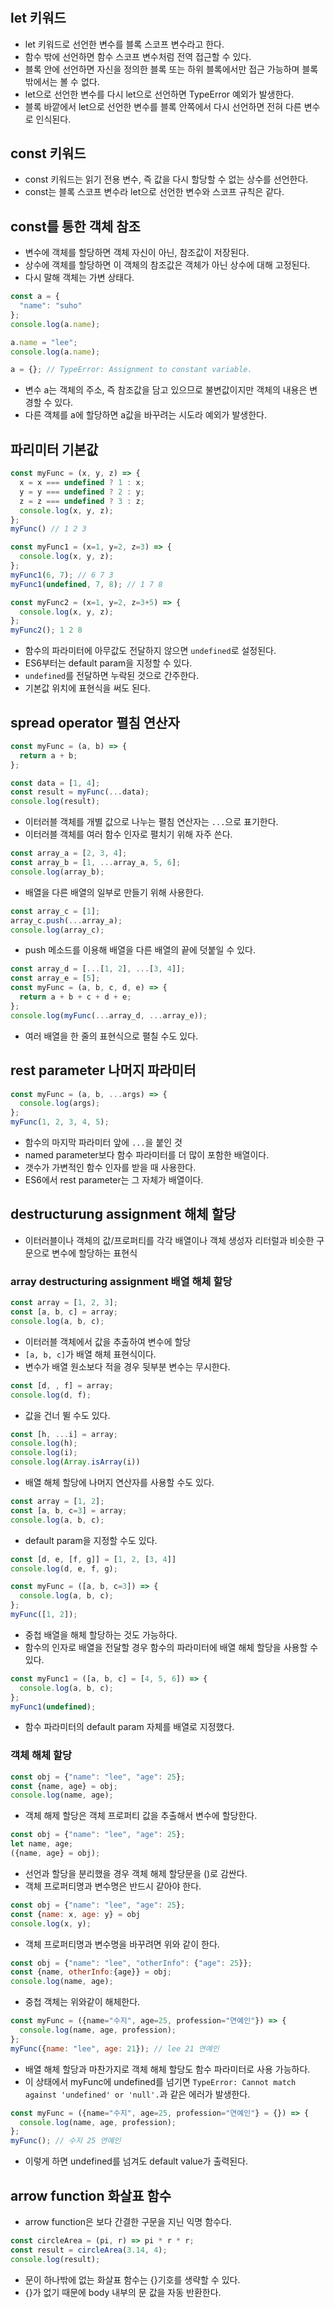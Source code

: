 #

## let 키워드
* let 키워드로 선언한 변수를 블록 스코프 변수라고 한다.
* 함수 밖에 선언하면 함수 스코프 변수처럼 전역 접근할 수 있다.
* 블록 안에 선언하면 자신을 정의한 블록 또는 하위 블록에서만 접근 가능하며 블록 밖에서는 볼 수 없다.
* let으로 선언한 변수를 다시 let으로 선언하면 TypeError 예외가 발생한다.
* 블록 바깥에서 let으로 선언한 변수를 블록 안쪽에서 다시 선언하면 전혀 다른 변수로 인식된다.

## const 키워드
* const 키워드는 읽기 전용 변수, 즉 값을 다시 할당할 수 없는 상수를 선언한다.
* const는 블록 스코프 변수라 let으로 선언한 변수와 스코프 규칙은 같다.

## const를 통한 객체 참조
* 변수에 객체를 할당하면 객체 자신이 아닌, 참조값이 저장된다.
* 상수에 객체를 할당하면 이 객체의 참조값은 객체가 아닌 상수에 대해 고정된다.
* 다시 말해 객체는 가변 상태다.
```js
const a = {
  "name": "suho"
};
console.log(a.name);

a.name = "lee";
console.log(a.name);

a = {}; // TypeError: Assignment to constant variable.
```
* 변수 a는 객체의 주소, 즉 참조값을 담고 있으므로 불변값이지만 객체의 내용은 변경할 수 있다.
* 다른 객체를 a에 할당하면 a값을 바꾸려는 시도라 예외가 발생한다.

## 파리미터 기본값 
```js
const myFunc = (x, y, z) => {
  x = x === undefined ? 1 : x;
  y = y === undefined ? 2 : y;
  z = z === undefined ? 3 : z;
  console.log(x, y, z);
};
myFunc() // 1 2 3

const myFunc1 = (x=1, y=2, z=3) => {
  console.log(x, y, z);
};
myFunc1(6, 7); // 6 7 3
myFunc1(undefined, 7, 8); // 1 7 8 

const myFunc2 = (x=1, y=2, z=3+5) => {
  console.log(x, y, z);
};
myFunc2(); 1 2 8
```
* 함수의 파라미터에 아무값도 전달하지 않으면 `undefined`로 설정된다.
* ES6부터는 default param을 지정할 수 있다.
* `undefined`를 전달하면 누락된 것으로 간주한다.
* 기본값 위치에 표현식을 써도 된다.

## spread operator 펼침 연산자
```js
const myFunc = (a, b) => {
  return a + b;
};

const data = [1, 4];
const result = myFunc(...data);
console.log(result);
```
* 이터러블 객체를 개별 값으로 나누는 펼침 연산자는 `...`으로 표기한다.
* 이터러블 객체를 여러 함수 인자로 펼치기 위해 자주 쓴다.

```js
const array_a = [2, 3, 4];
const array_b = [1, ...array_a, 5, 6];
console.log(array_b);
```
* 배열을 다른 배열의 일부로 만들기 위해 사용한다.

```js
const array_c = [1];
array_c.push(...array_a);
console.log(array_c);
```
* push 메소드를 이용해 배열을 다른 배열의 끝에 덧붙일 수 있다.

```js
const array_d = [...[1, 2], ...[3, 4]];
const array_e = [5];
const myFunc = (a, b, c, d, e) => {
  return a + b + c + d + e;
};
console.log(myFunc(...array_d, ...array_e));
```
* 여러 배열을 한 줄의 표현식으로 펼칠 수도 있다.

## rest parameter 나머지 파라미터
```js
const myFunc = (a, b, ...args) => {
  console.log(args);
};
myFunc(1, 2, 3, 4, 5);
```
* 함수의 마지막 파라미터 앞에 `...`을 붙인 것
* named parameter보다 함수 파라미터를 더 많이 포함한 배열이다.
* 갯수가 가변적인 함수 인자를 받을 때 사용한다.
* ES6에서 rest parameter는 그 자체가 배열이다.

## destructurung assignment 해체 할당
* 이터러블이나 객체의 값/프로퍼티를 각각 배열이나 객체 생성자 리터럴과 비슷한 구문으로 변수에 할당하는 표현식

### array destructuring assignment 배열 해체 할당
```js
const array = [1, 2, 3];
const [a, b, c] = array;
console.log(a, b, c);
```
* 이터러블 객체에서 값을 추출하여 변수에 할당
* `[a, b, c]`가 배열 해체 표현식이다.
* 변수가 배열 원소보다 적을 경우 뒷부분 변수는 무시한다.

```js
const [d, , f] = array;
console.log(d, f);
```
* 값을 건너 뛸 수도 있다.

```js
const [h, ...i] = array;
console.log(h);
console.log(i);
console.log(Array.isArray(i))
```
* 배열 해체 할당에 나머지 연산자를 사용할 수도 있다.

```js
const array = [1, 2];
const [a, b, c=3] = array;
console.log(a, b, c);
```
* default param을 지정할 수도 있다.

```js
const [d, e, [f, g]] = [1, 2, [3, 4]]
console.log(d, e, f, g);

const myFunc = ([a, b, c=3]) => {
  console.log(a, b, c);
};
myFunc([1, 2]);
```
* 중첩 배열을 해체 할당하는 것도 가능하다.
* 함수의 인자로 배열을 전달할 경우 함수의 파라미터에 배열 해체 할당을 사용할 수 있다.

```js
const myFunc1 = ([a, b, c] = [4, 5, 6]) => {
  console.log(a, b, c);
};
myFunc1(undefined);
```
* 함수 파라미터의 default param 자체를 배열로 지정했다.

### 객체 해체 할당
```js
const obj = {"name": "lee", "age": 25};
const {name, age} = obj;
console.log(name, age);
```
* 객체 해제 할당은 객체 프로퍼티 값을 추출해서 변수에 할당한다.

```js
const obj = {"name": "lee", "age": 25};
let name, age;
({name, age} = obj);
```
* 선언과 할당을 분리했을 경우 객체 해제 할당문을 ()로 감싼다.
* 객체 프로퍼티명과 변수명은 반드시 같아야 한다.

```js
const obj = {"name": "lee", "age": 25};
const {name: x, age: y} = obj
console.log(x, y);
```
* 객체 프로퍼티명과 변수명을 바꾸려면 위와 같이 한다.

```js
const obj = {"name": "lee", "otherInfo": {"age": 25}};
const {name, otherInfo:{age}} = obj;
console.log(name, age);
```
* 중첩 객체는 위와같이 해체한다.

```js
const myFunc = ({name="수지", age=25, profession="연예인"}) => {
  console.log(name, age, profession);
};
myFunc({name: "lee", age: 21}); // lee 21 연예인
```
* 배열 해체 할당과 마찬가지로 객체 해체 할당도 함수 파라미터로 사용 가능하다.
* 이 상태에서 myFunc에 undefined를 넘기면 `TypeError: Cannot match against 'undefined' or 'null'.`과 같은 에러가 발생한다.

```js
const myFunc = ({name="수지", age=25, profession="연예인"} = {}) => {
  console.log(name, age, profession);
};
myFunc(); // 수지 25 연예인
```
* 이렇게 하면 undefined를 넘겨도 default value가 출력된다.

## arrow function 화살표 함수
* arrow function은 보다 간결한 구문을 지닌 익명 함수다.

```js
const circleArea = (pi, r) => pi * r * r;
const result = circleArea(3.14, 4);
console.log(result);
```
* 문이 하나밖에 없는 화살표 함수는 {}기호를 생략할 수 있다.
* {}가 없기 때문에 body 내부의 문 값을 자동 반환한다.
